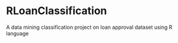 # RLoanClassification
A data mining classification project on loan approval dataset using R language
